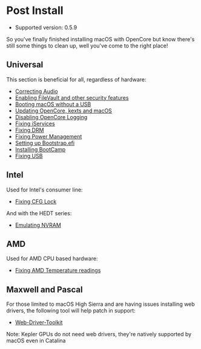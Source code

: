 # Post Install

* Supported version: 0.5.9

So you've finally finished installing macOS with OpenCore but know there's still some things to clean up, well you've come to the right place!

## Universal

This section is beneficial for all, regardless of hardware:

* [Correcting Audio](https://dortania.github.io/OpenCore-Post-Install/)
* [Enabling FileVault and other security features](https://dortania.github.io/OpenCore-Post-Install/universal/security.html)
* [Booting macOS without a USB](https://dortania.github.io/OpenCore-Post-Install/universal/oc2hdd.html)
* [Updating OpenCore, kexts and macOS](https://dortania.github.io/OpenCore-Post-Install/universal/update.html)
* [Disabling OpenCore Logging](/troubleshooting/debug.md)
* [Fixing iServices](https://dortania.github.io/OpenCore-Post-Install/universal/iservices.html)
* [Fixing DRM](https://dortania.github.io/OpenCore-Post-Install/universal/drm.html)
* [Fixing Power Management](https://dortania.github.io/OpenCore-Post-Install/universal/pm.html)
* [Setting up Bootstrap.efi](https://dortania.github.io/OpenCore-Post-Install/multiboot/bootstrap.html)
* [Installing BootCamp](https://dortania.github.io/OpenCore-Post-Install/multiboot/bootcamp.html)
* [Fixing USB](https://dortania.github.io/USB-Map-Guide/)

## Intel

Used for Intel's consumer line:

* [Fixing CFG Lock](https://dortania.github.io/OpenCore-Post-Install/misc/msr-lock.html)

And with the HEDT series:

* [Emulating NVRAM](https://dortania.github.io/OpenCore-Post-Install/misc/nvram.html)

## AMD

Used for AMD CPU based hardware:

* [Fixing AMD Temperature readings](https://github.com/trulyspinach/SMCAMDProcessor)

## Maxwell and Pascal

For those limited to macOS High Sierra and are having issues installing web drivers, the following tool will help patch in support:

* [Web-Driver-Toolkit](https://github.com/corpnewt/Web-Driver-Toolkit)

Note: Kepler GPUs do not need web drivers, they're natively supported by macOS even in Catalina
